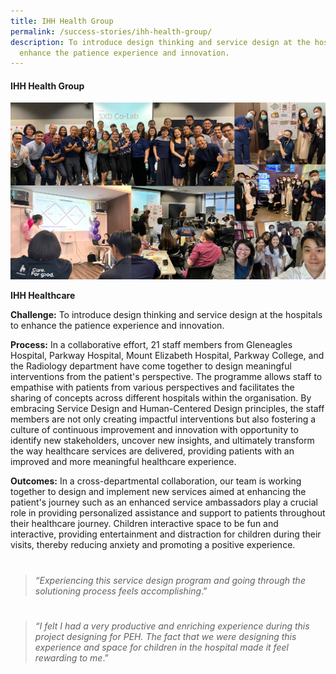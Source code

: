 ```yaml
---
title: IHH Health Group
permalink: /success-stories/ihh-health-group/
description: To introduce design thinking and service design at the hospitals to
  enhance the patience experience and innovation.
---
```

#### **IHH Health Group**

![](/images/Stories/stories_ihh.jpg)

**IHH Healthcare**

**Challenge:** To introduce design thinking and service design at the hospitals to enhance the patience experience and innovation. 

**Process:** In a collaborative effort, 21 staff members from Gleneagles Hospital, Parkway Hospital, Mount Elizabeth Hospital, Parkway College, and the Radiology department have come together to design meaningful interventions from the patient's perspective. The programme allows staff to empathise with patients from various perspectives and facilitates the sharing of concepts across different hospitals within the organisation. By embracing Service Design and Human-Centered Design principles, the staff members are not only creating impactful interventions but also fostering a culture of continuous improvement and innovation with opportunity to identify new stakeholders, uncover new insights, and ultimately transform the way healthcare services are delivered, providing patients with an improved and more meaningful healthcare experience. 

**Outcomes:** In a cross-departmental collaboration, our team is working together to design and implement new services aimed at enhancing the patient's journey such as an enhanced service ambassadors play a crucial role in providing personalized assistance and support to patients throughout their healthcare journey. Children interactive space to be fun and interactive, providing entertainment and distraction for children during their visits, thereby reducing anxiety and promoting a positive experience.
# 
> *“Experiencing this service design program and going through the solutioning process feels accomplishing*.”
# 
> *“I felt I had a very productive and enriching experience during this project designing for PEH. The fact that we were designing this experience and space for children in the hospital made it feel rewarding to me*.”